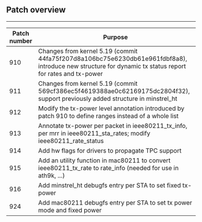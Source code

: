 ## Patch overview
---

| Patch number	| Purpose |
|---------------|---------|
| 910			| Changes from kernel 5.19 (commit 44fa75f207d8a106bc75e6230db61e961fdbf8a8), introduce new structure for dynamic tx status report for rates and tx-power |
| 911			| Changes from kernel 5.19 (commit 569cf386ec5f4619388ae0c62169175dc2804f32), support previously added structure in minstrel_ht |
| 912			| Modify the tx-power level annotation introduced by patch 910 to define ranges instead of a whole list |
| 913			| Annotate tx-power per packet in ieee80211_tx_info, per mrr in ieee80211_sta_rates; modify ieee80211_rate_status |
| 914			| Add hw flags for drivers to propagate TPC support |
| 915			| Add an utility function in mac80211 to convert ieee80211_tx_rate to rate_info (needed for use in ath9k, ...) |
| 916			| Add minstrel_ht debugfs entry per STA to set fixed tx-power |
| 924			| Add mac80211 debugfs entry per STA to set tx power mode and fixed power |
